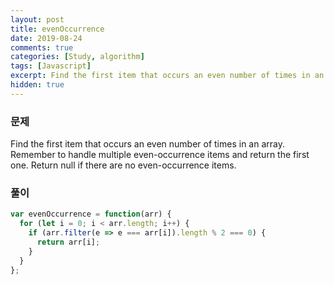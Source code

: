 ```yaml
---
layout: post
title: evenOccurrence
date: 2019-08-24
comments: true
categories: [Study, algorithm]
tags: [Javascript]
excerpt: Find the first item that occurs an even number of times in an array. Remember to handle multiple even-occurrence items and return the first one. Return null if there are no even-occurrence items.
hidden: true
---
```


### 문제

Find the first item that occurs an even number of times in an array.
Remember to handle multiple even-occurrence items and return the first one.
Return null if there are no even-occurrence items.

### 풀이

```javascript
var evenOccurrence = function(arr) {
  for (let i = 0; i < arr.length; i++) {
    if (arr.filter(e => e === arr[i]).length % 2 === 0) {
      return arr[i];
    }
  }
};
```
